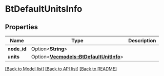 # BtDefaultUnitsInfo

## Properties

Name | Type | Description | Notes
------------ | ------------- | ------------- | -------------
**node_id** | Option<**String**> |  | [optional]
**units** | Option<[**Vec<models::BtDefaultUnitInfo>**](BTDefaultUnitInfo.md)> |  | [optional]

[[Back to Model list]](../README.md#documentation-for-models) [[Back to API list]](../README.md#documentation-for-api-endpoints) [[Back to README]](../README.md)


